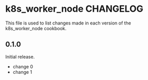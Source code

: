 # k8s_worker_node CHANGELOG

This file is used to list changes made in each version of the k8s_worker_node cookbook.

## 0.1.0

Initial release.

- change 0
- change 1
